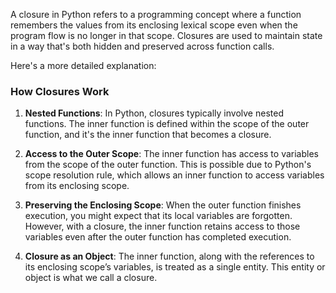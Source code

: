 A closure in Python refers to a programming concept where a function remembers the values from its enclosing lexical scope even when the program flow is no longer in that scope. Closures are used to maintain state in a way that's both hidden and preserved across function calls.

Here's a more detailed explanation:

### How Closures Work

1. **Nested Functions**: In Python, closures typically involve nested functions. The inner function is defined within the scope of the outer function, and it's the inner function that becomes a closure.
    
2. **Access to the Outer Scope**: The inner function has access to variables from the scope of the outer function. This is possible due to Python's scope resolution rule, which allows an inner function to access variables from its enclosing scope.
    
3. **Preserving the Enclosing Scope**: When the outer function finishes execution, you might expect that its local variables are forgotten. However, with a closure, the inner function retains access to those variables even after the outer function has completed execution.
    
4. **Closure as an Object**: The inner function, along with the references to its enclosing scope’s variables, is treated as a single entity. This entity or object is what we call a closure.